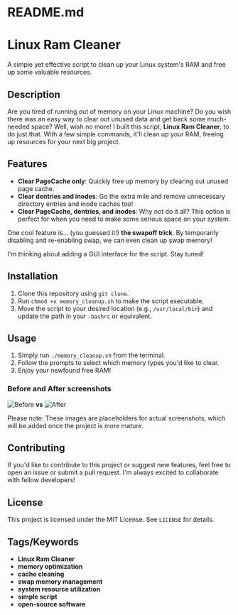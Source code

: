 **README.md**
=====================================

**Linux Ram Cleaner**
====================

A simple yet effective script to clean up your Linux system's RAM and free up some valuable resources.

**Description**
---------------

Are you tired of running out of memory on your Linux machine? Do you wish there was an easy way to clear out unused data and get back some much-needed space? Well, wish no more! I built this script, **Linux Ram Cleaner**, to do just that. With a few simple commands, it'll clean up your RAM, freeing up resources for your next big project.

**Features**
------------

*   **Clear PageCache only**: Quickly free up memory by clearing out unused page cache.
*   **Clear dentries and inodes**: Go the extra mile and remove unnecessary directory entries and inode caches too!
*   **Clear PageCache, dentries, and inodes**: Why not do it all? This option is perfect for when you need to make some serious space on your system.

One cool feature is... (you guessed it!) **the swapoff trick**. By temporarily disabling and re-enabling swap, we can even clean up swap memory!

I'm thinking about adding a GUI interface for the script. Stay tuned!

**Installation**
---------------

1.  Clone this repository using `git clone`.
2.  Run `chmod +x memory_cleanup.sh` to make the script executable.
3.  Move the script to your desired location (e.g., `/usr/local/bin`) and update the path in your `.bashrc` or equivalent.

**Usage**
----------

1.  Simply run `./memory_cleanup.sh` from the terminal.
2.  Follow the prompts to select which memory types you'd like to clear.
3.  Enjoy your newfound free RAM!

### Before and After screenshots

![Before](before.png) **vs** ![After](after.png)

Please note: These images are placeholders for actual screenshots, which will be added once the project is more mature.

**Contributing**
--------------

If you'd like to contribute to this project or suggest new features, feel free to open an issue or submit a pull request. I'm always excited to collaborate with fellow developers!

**License**
----------

This project is licensed under the MIT License. See `LICENSE` for details.

**Tags/Keywords**
-----------------

*   **Linux Ram Cleaner**
*   **memory optimization**
*   **cache cleaning**
*   **swap memory management**
*   **system resource utilization**
*   **simple script**
*   **open-source software**